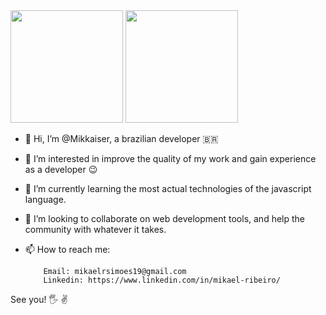 <div>
  <img height="180em" src="https://github-readme-stats.vercel.app/api?username=Mikkaiser&count_private=true&hide=issues&theme=dracula&show_icons=true&title_color=3FD990&bg_color=DEG,07180F,002D14&icon_color=3FD990&include_all_commits=true&count_private=true&border_color=3FD990"> 
  <img height="180em" src="https://github-readme-stats.vercel.app/api/top-langs/?username=Mikkaiser&theme=dracula&show_icons=true&title_color=3FD990&bg_color=DEG,07180F,002D14&icon_color=3FD990&include_all_commits=true&count_private=true&border_color=3FD990&langs_count=3&hide=assembly,java,pascal,pawn,html,css,c%2B%2B,objective-c%2B%2B,objective-c,makefile,ruby,Starlak"> 
</div>








- 👋 Hi, I’m @Mikkaiser, a brazilian developer 🇧🇷
- 👀 I’m interested in improve the quality of my work and gain experience as a developer :wink:
- 🌱 I’m currently learning the most actual technologies of the javascript language.
- 💞️ I’m looking to collaborate on web development tools, and help the community with whatever it takes.
- 📫 How to reach me: 

          Email: mikaelrsimoes19@gmail.com
          Linkedin: https://www.linkedin.com/in/mikael-ribeiro/
          
          
See you! :raised_hand_with_fingers_splayed: :v:

